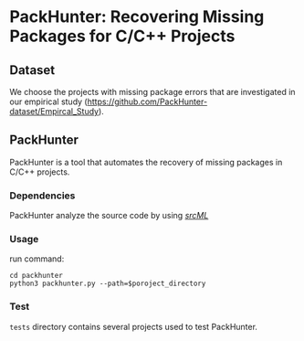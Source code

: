 # PackHunter: Recovering Missing Packages for C/C++ Projects

## Dataset
We choose the projects with missing package errors that are investigated in our empirical study (https://github.com/PackHunter-dataset/Empircal_Study).

## PackHunter
PackHunter is a tool that automates the recovery of missing packages in C/C++ projects.

### Dependencies
PackHunter analyze the source code by using [*srcML*](https://www.srcml.org/)

### Usage
run command:
```
cd packhunter
python3 packhunter.py --path=$poroject_directory
```

### Test
```tests``` directory contains several projects used to test PackHunter.